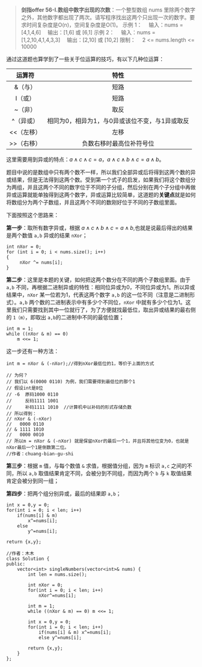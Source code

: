 #

>**剑指offer 56-I.数组中数字出现的次数**：一个整型数组 nums 里除两个数字之外，其他数字都出现了两次。请写程序找出这两个只出现一次的数字。要求时间复杂度是O(n)，空间复杂度是O(1)。
示例 1：
　输入：nums = [4,1,4,6]
　输出：[1,6] 或 [6,1]
示例 2：
　输入：nums = [1,2,10,4,1,4,3,3]
　输出：[2,10] 或 [10,2]
限制：
　2 <= nums.length <= 10000

通过这道题也算学到了一些关于位运算的技巧，有以下几种位运算：

|   运算符   |                      特性                      |
| :--------: | :--------------------------------------------: |
|  &（与）   |                      短路                      |
|  I（或）   |                      短路                      |
|  ~（非）   |                      取反                      |
| ^（异或）  | 相同为0，相异为1，与0异或该位不变，与1异或取反 |
| <<（左移） |                      左移                      |
| >>（右移） |            负数右移时最高位补符号位            |

这里需要用到异或的特点：$a\land c\land c = a$，$a\land c\land b\land c = a\land b$。

题目中说的是数组中只有两个数不一样，所以我们全部异或后将得到这两个数的异或结果，但是无法得到这两个数。受到第一个式子的启发，如果我们将这个数组分为两组，并且这两个不同的数字位于不同的子分组，然后分别在两个子分组中再做异或运算就能单独得到这两个数字，异或运算比较简单，这道题的**关键点**就是如何将数组分为两个子数组，并且这两个不同的数刚好位于不同的子数组里面。

下面按照这个思路来：

**第一步**：取所有数字异或，根据 $a\land c\land b\land c = a\land b$,也就是说最后得出的结果是两个数值 `a,b` 异或的结果 `nXor`；

```C++{.line-numbers}
int nXor = 0;
for (int i = 0; i < nums.size(); i++)
{
     nXor ^= nums[i];
}
```

**第二步**：这里是本题的关键，如何把这两个数分在不同的两个子数组里面。由于 `a,b` 不同，再根据二进制异或的特性：相同位异或为0，不同位异或为1。所以异或结果中，`nXor` 某一位若为1，代表这两个数字 `a,b` 的这一位不同（注意是二进制形式）。`a,b` 两个数的二进制表示中有多少个不同位，`nXor` 中就有多少个位为1。这里我们只需要找到其中一位就行了，为了方便就找最低位，取出异或结果的最右侧的 `1（m）`，即取出 `a,b`的二进制中不同的最低位置；

```C++{.line-numbers}
int m = 1;
while ((nXor & m) == 0)
    m <<= 1;
```

这一步还有一种方法：

```C++{.line-numbers}
int m = nXor & (-nXor);//得到nXor最低位的1，等价于上面的方式

// 为何？
// 我们以 6(0000 0110) 为例，我们需要得到最低位的那个1
// 假设int是8位
// -6  原码1000 0110
//     反码1111 1001
//     补码1111 1010  //计算机中以补码的形式存储负数
// 所以得到：
// nXor & (-nXor) 
//   0000 0110
// & 1111 1010
//   0000 0010
// 所以m = nXor & (-nXor) 就是保留nXor的最后一个1，并且将其他位变为0，也就是nXor最后一个1是倒数第二位。
//作者：chuang-bian-gu-shi
```

**第三步**：根据 `m` 值，与每个数值 `&` 求值，根据值分组，因为 `m` 标识 `a,c` 之间的不同，所以 `a,b` 取值结果肯定不同，会被分到不同组，而因为两个 `b` 与 `k` 取值结果肯定会被分到同一组；

**第四步**：把两个组分别异或，最后的结果即 `a,b`；

```C++{.line-numbers}
int x = 0,y = 0;
for(int i = 0; i < len; i++)
    if(nums[i] & m)
        x^=nums[i];
    else
        y^=nums[i];

return {x,y};
```

```C++{.line-numbers}
//作者：木木
class Solution {
public:
    vector<int> singleNumbers(vector<int>& nums) {
        int len = nums.size();

        int nXor = 0;
        for(int i = 0; i < len; i++)
            nXor^=nums[i];

        int m = 1;
        while ((nXor & m) == 0) m <<= 1;
        
        int x = 0,y = 0;
        for(int i = 0; i < len; i++)
            if(nums[i] & m) x^=nums[i];
            else y^=nums[i];

        return {x,y};
    }
};
```
